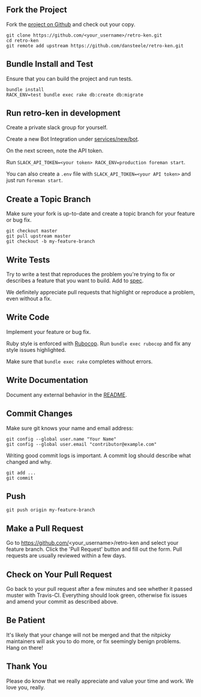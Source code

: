 ## Fork the Project

Fork the [project on Github](https://github.com/dansteele/retro-ken) and check out your copy.

```
git clone https://github.com/<your_username>/retro-ken.git
cd retro-ken
git remote add upstream https://github.com/dansteele/retro-ken.git
```

## Bundle Install and Test

Ensure that you can build the project and run tests.

```
bundle install
RACK_ENV=test bundle exec rake db:create db:migrate
```

## Run retro-ken in development

Create a private slack group for yourself.

Create a new Bot Integration under [services/new/bot](http://slack.com/services/new/bot).

On the next screen, note the API token.

Run `SLACK_API_TOKEN=<your token> RACK_ENV=production foreman start`.

You can also create a `.env` file with `SLACK_API_TOKEN=<your API token>` and just run `foreman start`.

## Create a Topic Branch

Make sure your fork is up-to-date and create a topic branch for your feature or bug fix.

```
git checkout master
git pull upstream master
git checkout -b my-feature-branch
```

## Write Tests

Try to write a test that reproduces the problem you're trying to fix or describes a feature that you want to build.
Add to [spec](spec).

We definitely appreciate pull requests that highlight or reproduce a problem, even without a fix.

## Write Code

Implement your feature or bug fix.

Ruby style is enforced with [Rubocop](https://github.com/bbatsov/rubocop).
Run `bundle exec rubocop` and fix any style issues highlighted.

Make sure that `bundle exec rake` completes without errors.

## Write Documentation

Document any external behavior in the [README](README.md).

## Commit Changes

Make sure git knows your name and email address:

```
git config --global user.name "Your Name"
git config --global user.email "contributor@example.com"
```

Writing good commit logs is important. A commit log should describe what changed and why.

```
git add ...
git commit
```

## Push

```
git push origin my-feature-branch
```

## Make a Pull Request

Go to https://github.com/<your_username>/retro-ken and select your feature branch.
Click the 'Pull Request' button and fill out the form. Pull requests are usually reviewed within a few days.

## Check on Your Pull Request

Go back to your pull request after a few minutes and see whether it passed muster with Travis-CI. Everything should look green, otherwise fix issues and amend your commit as described above.

## Be Patient

It's likely that your change will not be merged and that the nitpicky maintainers will ask you to do more, or fix seemingly benign problems. Hang on there!

## Thank You

Please do know that we really appreciate and value your time and work. We love you, really.
